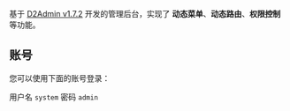 基于 [D2Admin v1.7.2](https://github.com/d2-projects/d2-admin) 开发的管理后台，实现了 **动态菜单**、**动态路由**、**权限控制**等功能。

## 账号

您可以使用下面的账号登录：

用户名 `system` 密码 `admin`
